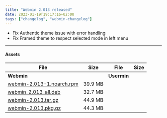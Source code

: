 ```yaml
---
title: "Webmin 2.013 released"
date: 2023-01-19T19:17:16+02:00
tags: ["changelog", "webmin-changelog"]
---
```


* Fix Authentic theme issue with error handling
* Fix Framed theme to respect selected mode in left menu

---

#### Assets

| File                       | Size | File                       | Size |
| -------------------------- | -----| -------------------------- | ---- |
| **Webmin**                 |      | **Usermin**                |      |
|[webmin-2.013-1.noarch.rpm](https://github.com/webmin/webmin/releases/download/2.013/webmin-2.013-1.noarch.rpm) | 39.9 MB |
|[webmin_2.013_all.deb](https://github.com/webmin/webmin/releases/download/2.013/webmin_2.013_all.deb)           | 32.7 MB |
|[webmin-2.013.tar.gz](https://github.com/webmin/webmin/releases/download/2.013/webmin-2.013.tar.gz)             | 44.9 MB |
|[webmin-2.013.pkg.gz](https://github.com/webmin/webmin/releases/download/2.013/webmin-2.013.pkg.gz)             | 44.3 MB |

